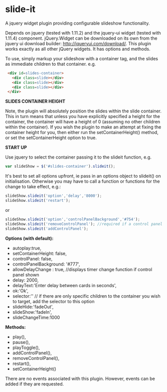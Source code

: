 # slide-it
A jquery widget plugin providing configurable slideshow functionality.

Depends on jquery (tested with 1.11.2) and the jquery-ui widget (tested with 1.11.4) component. jQuery.Widget can be downloaded on its own from the jquery ui download builder: http://jqueryui.com/download/. This plugin works exactly as all other jQuery widgets. It has options and methods.

To use, simply markup your slideshow with a container tag, and the slides as immediate children to that container. e.g. 

```HTML
 <div id=slides-container>
   <div class=slide></div>
   <div class=slide></div>
   <div class=slide></div>
 </div> 
```

**SLIDES CONTAINER HEIGHT**

Note, the plugin will absolutely position the slides within the slide container. This in turn means that unless you have explicitly specified a height for the container, the container will have a height of 0 (assuming no other children within the container). If you wish the plugin to make an attempt at fixing the container height for you, then either run the setContainerHeight() method, or set the setContainerHeight option to true.
 
**START UP**

 Use jquery to select the container passing it to the slideit function, e.g. 
 
 ```JavaScript
 var slideShow = $('#slides-container').slideit();
```

It's best to set all options upfront, ie pass in an options object to slideit() on initialisation. Otherwise you may have to call a function or functions for the change to take effect, e.g.:

```JavaScript
slideShow.slideit('option','delay','8000');
slideShow.slideit('restart');
```

or

```JavaScript
slideShow.slideit('option','controlPanelBackground','#754');
slideShow.slideit('removeControlPanel'); //required if a control panel was already available
slideShow.slideit('addControlPanel');
```

**Options (with default):**
  * autoplay:true,
  * setContainerHeight: false,
  * controlPanel: false,
  * controlPanelBackground: '#777',
  * allowDelayChange : true, //displays timer change function if control panel shown
  * delay: 2000,
  * delayText:'Enter delay between cards in seconds',
  * ok:'Ok',
  * selector:'' // if there are only specific children to the container you wish to target, add the selector to this option
  * slideHide:'fadeOut',
  * slideShow:'fadeIn',
  * slideChangeTime:1000
  
**Methods:**
  * play(),
  * pause(),
  * playToggle(),
  * addControlPanel(),
  * removeControlPanel(),
  * restart(),
  * setContainerHeight()
  
There are no events associated with this plugin. However, events can be added if they are requested.
